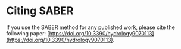 # Citing SABER

If you use the SABER method for any published work, please cite the following paper: [https://doi.org/10.3390/hydrology9070113](https://doi.org/10.3390/hydrology9070113).
